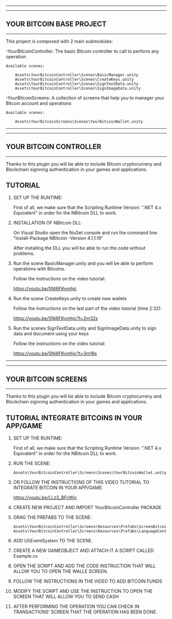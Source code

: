 --------------------------
--------------------------
YOUR BITCOIN BASE PROJECT
--------------------------
--------------------------

This project is composed with 2 main submodules:

-YourBitcoinController: The basic Bitcoin controller to call to perform any operation

	Available scenes:
	
		Assets\YourBitcoinController\Scenes\BasicManager.unity 
		Assets\YourBitcoinController\Scenes\CreateKeys.unity
		Assets\YourBitcoinController\Scenes\SignTextData.unity
		Assets\YourBitcoinController\Scenes\SignImageData.unity
  
-YourBitcoinScreens: A collection of screens that help you to manager your Bitcoin account and operations

	Available scenes:
	
		Assets\YourBitcoinScreens\Scenes\YourBitcoinWallet.unity

-----------------------
-----------------------
YOUR BITCOIN CONTROLLER
-----------------------
-----------------------

Thanks to this plugin you will be able to include Bitcoin cryptocurreny and Blockchain signning authentication
in your games and applications.

TUTORIAL
--------

 1. SET UP THE RUNTIME:

	First of all, we make sure that the Scripting Runtime Version: ".NET 4.x Equivalent" in order for the NBitcoin DLL to work.
 
 2. INSTALLATION OF NBitcoin DLL:
 
	On Visual Studio open the NuGet console and run the command line: "Install-Package NBitcoin -Version 4.1.1.19"
	
	After installing the DLL you will be able to run the code without problems.

  3. Run the scene BasicManager.unity and you will be able to perform operations with Bitcoins.
  
	 Follow the instructions on the video tutorial:
	 
		https://youtu.be/5Nj8FKymhjc
		
  4. Run the scene CreateKeys.unity to create new wallets
  
	 Follow the instructions on the last part of the video tutorial (time 2:32):
	 
		https://youtu.be/5Nj8FKymhjc?t=2m32s
		
  5. Run the scenes SignTextData.unity and SignImageData.unity to sign data and document using your keys
  
	 Follow the instructions on the video tutorial:
	 
		https://youtu.be/5Nj8FKymhjc?t=3m16s
		
--------------------------
--------------------------
YOUR BITCOIN SCREENS
--------------------------
--------------------------

Thanks to this plugin you will be able to include Bitcoin cryptocurreny and Blockchain signning authentication
in your games and applications.

TUTORIAL INTEGRATE BITCOINS IN YOUR APP/GAME
-----------------------------------------------

 1. SET UP THE RUNTIME:

	First of all, we make sure that the Scripting Runtime Version: ".NET 4.x Equivalent" in order for the NBitcoin DLL to work.

 2. RUN THE SCENE:
 
		Assets\YourBitcoinController\Screens\Scenes\YourBitcoinWallet.unity
		
 3. OR FOLLOW THE INSTRUCTIONS OF THIS VIDEO TUTORIAL TO INTEGRATE BITCOIN IN YOUR APP/GAME:
 
	https://youtu.be/LLz3_BFcWic

 4. CREATE NEW PROJECT AND IMPORT YourBitcoinController PACKAGE
 
 5. DRAG THE PREFABS TO THE SCENE:
 
		Assets\YourBitcoinController\Screens\Resources\Prefabs\ScreenBitcoinController.prefab
		Assets\YourBitcoinController\Screens\Resources\Prefabs\LanguageController.prefab
		
 6. ADD UI\EventSystem TO THE SCENE.
 
 7. CREATE A NEW GAMEOBJECT AND ATTACH IT A SCRIPT CALLED Example.cs
 
 8. OPEN THE SCRIPT AND ADD THE CODE INSTRUCTION THAT WILL ALLOW YOU TO OPEN THE WALLE SCREEN.
 
 9. FOLLOW THE INSTRUCTIONS IN THE VIDEO TO ADD BITCOIN FUNDS
 
 10. MODIFY THE SCRIPT AND USE THE INSTRUCTION TO OPEN THE SCREEN THAT WILL ALLOW YOU TO SEND CASH
 
 11. AFTER PERFORMING THE OPERATION YOU CAN CHECK IN TRANSACTIONS' SCREEN THAT THE OPERATION HAS BEEN DONE.
 		
 
